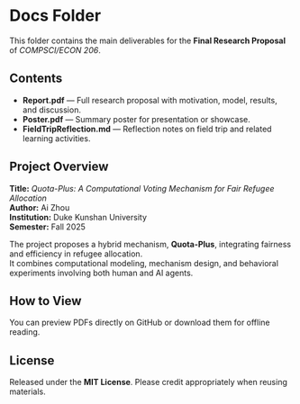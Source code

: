 # Docs Folder

This folder contains the main deliverables for the **Final Research Proposal** of *COMPSCI/ECON 206*.

## Contents
- **Report.pdf** — Full research proposal with motivation, model, results, and discussion.  
- **Poster.pdf** — Summary poster for presentation or showcase.  
- **FieldTripReflection.md** — Reflection notes on field trip and related learning activities.

## Project Overview
**Title:** *Quota-Plus: A Computational Voting Mechanism for Fair Refugee Allocation*  
**Author:** Ai Zhou  
**Institution:** Duke Kunshan University  
**Semester:** Fall 2025  

The project proposes a hybrid mechanism, **Quota-Plus**, integrating fairness and efficiency in refugee allocation.  
It combines computational modeling, mechanism design, and behavioral experiments involving both human and AI agents.

## How to View
You can preview PDFs directly on GitHub or download them for offline reading.

## License
Released under the **MIT License**. Please credit appropriately when reusing materials.
